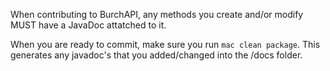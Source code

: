 When contributing to BurchAPI, any methods you create and/or modify MUST have a JavaDoc attatched to it.

When you are ready to commit, make sure you run `mac clean package`. This generates any javadoc's that you added/changed into the /docs folder.
